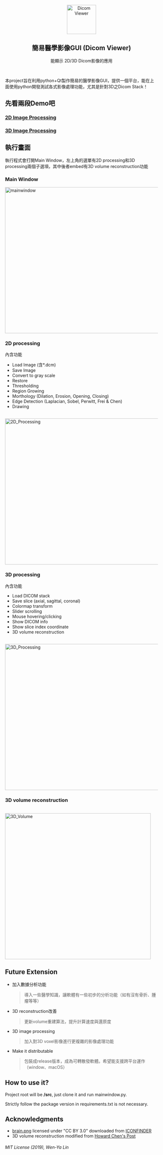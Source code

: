 <p align="center">
  <a href="https://github.com/wenyalintw/Dicom_Viewer">
    <img src="resources/brain.png" alt="Dicom Viewer" width="96" height="96">
  </a>
  <h2 align="center">簡易醫學影像GUI (Dicom Viewer)</h2>
  <p align="center">能顯示 2D/3D Dicom影像的應用</p>
  <br>
</p>

本project旨在利用python+Qt製作簡易的醫學影像GUI，提供一個平台，能在上面使用python開發測試各式影像處理功能，尤其是針對3D之Dicom Stack！

## 先看兩段Demo吧
###  <a href="https://www.youtube.com/watch?v=TOXczNnnZ4c&feature=youtu.be">2D Image Processing</a>
### <a href="https://www.youtube.com/watch?v=NS75AQOVOss&feature=youtu.be">3D Image Processing</a>

## 執行畫面
執行程式會打開Main Window，左上角的選單有2D processing和3D processing兩個子選項，其中後者embed有3D volume reconstruction功能

### Main Window
<a href="https://github.com/wenyalintw/Dicom_Viewer">
    <img src="resources/mainwindow.png" alt="mainwindow" width="960" height="480">
</a>

### 2D processing
內含功能
- Load Image (含*.dcm)
- Save Image
- Convert to gray scale
- Restore
- Thresholding
- Region Growing
- Morthology (Dilation, Erosion, Opening, Closing)
- Edge Detection (Laplacian, Sobel, Perwitt, Frei & Chen)
- Drawing
<br>
<a href="https://github.com/wenyalintw/Dicom_Viewer">
    <img src="resources/2D_Processing.jpg" alt="2D_Processing" width="960" height="480">
</a>


### 3D processing
內含功能
- Load DICOM stack
- Save slice (axial, sagittal, coronal)
- Colormap transform
- Slider scrolling
- Mouse hovering/clicking
- Show DICOM info
- Show slice index coordinate
- 3D volume reconstruction
<br>
<a href="https://github.com/wenyalintw/Dicom_Viewer">
    <img src="resources/3D_Processing.jpg" alt="3D_Processing" width="960" height="480">
</a>

### 3D volume reconstruction
<br>
<a href="https://github.com/wenyalintw/Dicom_Viewer">
    <img src="resources/3D_Volume.jpg" alt="3D_Volume" width="480" height="480">
</a>


## Future Extension
- 加入數據分析功能
    >導入一些醫學知識，讓軟體有一些初步的分析功能（如有沒有骨折、腫瘤等等）
- 3D reconstruction改善
    >更新volume重建算法，提升計算速度與還原度
- 3D image processing
    >加入對3D voxel影像進行更複雜的影像處理功能
- Make it distributable
    >包裝成release版本，成為可轉散發軟體。希望能支援跨平台運作（window、macOS）

## How to use it?
Project root will be **/src**, just clone it and run mainwindow.py.

Strictly follow the package version in requirements.txt is not necessary.

## Acknowledgments
- [brain.png](https://github.com/wenyalintw/Dicom-Viewer/blob/master/resources/brain.png) licensed under "CC BY 3.0" downloaded from [ICONFINDER](https://www.iconfinder.com/icons/1609653/brain_organs_icon)
- 3D volume reconstruction modified from [Howard Chen's Post](https://www.raddq.com/dicom-processing-segmentation-visualization-in-python/)

###### MIT License (2019), Wen-Ya Lin
